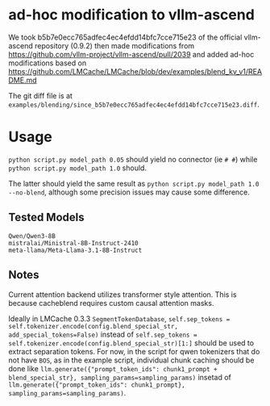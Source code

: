 # ad-hoc modification to vllm-ascend

We took b5b7e0ecc765adfec4ec4efdd14bfc7cce715e23 of the official vllm-ascend repository (0.9.2) then made modifications from https://github.com/vllm-project/vllm-ascend/pull/2039 and added ad-hoc modifications based on https://github.com/LMCache/LMCache/blob/dev/examples/blend_kv_v1/README.md

The git diff file is at `examples/blending/since_b5b7e0ecc765adfec4ec4efdd14bfc7cce715e23.diff`.

# Usage

`python script.py model_path 0.05` should yield no connector (ie `# #`) while `python script.py model_path 1.0` should.

The latter should yield the same result as `python script.py model_path 1.0 --no-blend`, although some precision issues may cause some difference.

## Tested Models

```
Qwen/Qwen3-8B
mistralai/Ministral-8B-Instruct-2410
meta-llama/Meta-Llama-3.1-8B-Instruct
```

## Notes

Current attention backend utilizes transformer style attention. This is because cacheblend requires custom causal attention masks.

Ideally in LMCache 0.3.3 `SegmentTokenDatabase`, `self.sep_tokens = self.tokenizer.encode(config.blend_special_str, add_special_tokens=False)` instead of `self.sep_tokens = self.tokenizer.encode(config.blend_special_str)[1:]` should be used to extract separation tokens.
For now, in the script for qwen tokenizers that do not have `BOS`, as in the example script, individual chunk caching should be done like `llm.generate({"prompt_token_ids": chunk1_prompt + blend_special_str}, sampling_params=sampling_params)` insetad of `llm.generate({"prompt_token_ids": chunk1_prompt}, sampling_params=sampling_params)`.